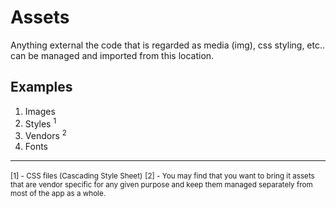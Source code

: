 # Assets

Anything external the code that is regarded as media (img), css styling, etc.. can be managed and imported from this location.

## Examples

1. Images
2. Styles <sup>1</sup>
3. Vendors <sup>2</sup>
4. Fonts

<hr/>

<small>[1] - CSS files (Cascading Style Sheet)</small>
<small>[2] - You may find that you want to bring it assets that are vendor specific for any given purpose and keep them managed separately from most of the app as a whole.</small>
